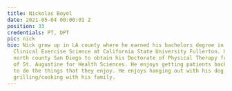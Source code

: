 ```yaml
---
title: Nickolas Boyol
date: 2021-05-04 00:00:01 Z
position: 33
credentials: PT, DPT
pic: nick
bio: Nick grew up in LA county where he earned his bachelors degree in Kinesiology
  Clinical Exercise Science at California State University Fullerton. He moved to
  north county San Diego to obtain his Doctorate of Physical Therapy from the University
  of St. Augustine for Health Sciences. He enjoys getting patients back to being able
  to do the things that they enjoy. He enjoys hanging out with his dog, hiking, and
  grilling/cooking with his family.
---
```


